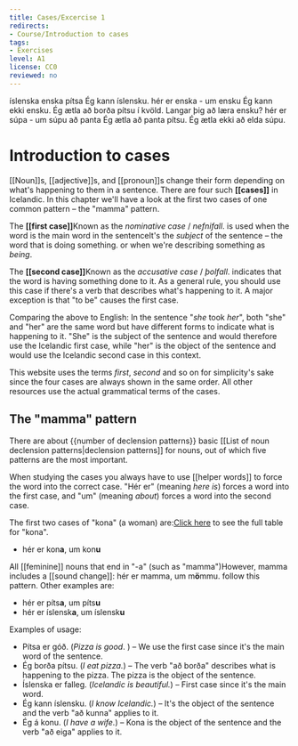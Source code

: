 ```yaml
---
title: Cases/Excercise 1
redirects:
- Course/Introduction to cases
tags:
- Exercises
level: A1
license: CC0
reviewed: no
---
```

<vocabulary>
íslenska
enska
pítsa
Ég kann íslensku.
hér er enska - um ensku
Ég kann ekki ensku.
Ég ætla að borða pítsu í kvöld.
Langar þig að læra ensku?
hér er súpa - um súpu
að panta
Ég ætla að panta pítsu.
Ég ætla ekki að elda súpu.
</vocabulary>

# Introduction to cases

[[Noun]]s, [[adjective]]s, and [[pronoun]]s change their form depending on what's happening to them in a sentence. There are four such **[[cases]]** in Icelandic. In this chapter we'll have a look at the first two cases of one common pattern – the "mamma" pattern.

The **[[first case]]**<note>Known as the *nominative case* / *nefnifall*.</note> is used when the word is the main word in the sentence<note>It's the *subject* of the sentence – the word that is doing something.</note> or when we're describing something as *being*.

The **[[second case]]**<note>Known as the *accusative case* / *þolfall*.</note> indicates that the word is having something done to it. As a general rule, you should use this case if there's a verb that describes what's happening to it. A major exception is that "to be" causes the first case.

Comparing the above to English: In the sentence "*she* took *her*", both "she" and "her" are the same word but have different forms to indicate what is happening to it. "She" is the subject of the sentence and would therefore use the Icelandic first case, while "her" is the object of the sentence and would use the Icelandic second case in this context.

This website uses the terms *first*, *second* and so on for simplicity's sake since the four cases are always shown in the same order. All other resources use the actual grammatical terms of the cases.

## The "mamma" pattern

There are about {{number of declension patterns}} basic [[List of noun declension patterns|declension patterns]] for nouns, out of which five patterns are the most important.

When studying the cases you always have to use [[helper words]] to force the word into the correct case. "Hér er" (meaning *here is*) forces a word into the first case, and "um" (meaning *about*) forces a word into the second case.

The first two cases of "kona" (a woman) are:<note>[Click here](https://inflections.ylhyra.is/kona/393384) to see the full table for "kona".</note>

* hér er kon**a**, um kon**u**

All [[feminine]] nouns that end in "-a" (such as "mamma")<note>However, mamma includes a [[sound change]]: hér er mamma, um m**ö**mmu.</note> follow this pattern. Other examples are:

* hér er píts**a**, um píts**u**
* hér er íslensk**a**, um íslensk**u**

Examples of usage:

* Pítsa er góð. (*Pizza is good*. ) – We use the first case since it's the main word of the sentence.
* Ég borða pítsu. (*I eat pizza.*) – The verb "að borða" describes what is happening to the pizza. The pizza is the object of the sentence.
* Íslenska er falleg. (*Icelandic is beautiful.*) – First case since it's the main word.
* Ég kann íslensku. (*I know Icelandic.*) – It's the object of the sentence and the verb "að kunna" applies to it.
* Ég á konu. (*I have a wife.*) – Kona is the object of the sentence and the verb "að eiga" applies to it.
